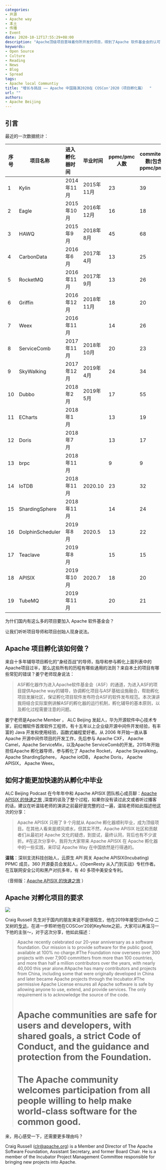 ```yaml
---
categories:
- 开源
- Apache way
- 本土
- 传播
- Event
date: 2020-10-12T17:55:29+08:00
description: "Apache顶级项目意味着你所开发的项目，得到了Apache 软件基金会的认可，有了一定的共同体意识和实力，那么在选择进入Apache，孵化的过程中要做些什么？怎么最快获得认可？成为顶级项目又能获得什么？"
keywords:
- Open Source
- Culture
- Reading
- News
- Blog
- Spread
tags:
- Apache local Communtiy 
title: "增长与挑战 —— Apache 中国路演2020在 COSCon'2020（项目孵化篇）  "
url: ""
authors:
- Apache Beijing
---
```


## 引言

最近的一次数据统计：

| 序号 | 项目名称         | 进入孵化器时间 | 毕业时间   | ppmc/pmc人数 | commiter人数(包含ppmc/pmc) |
| ---- | ---------------- | :------------- | :--------- | ------------ | -------------------------- |
| 1    | Kylin            | 2014年11月     | 2015年11月 | 23           | 39                         |
| 2    | Eagle            | 2015年10月     | 2016年12月 | 16           | 18                         |
| 3    | HAWQ             | 2015年9月      | 2018年8月  | 45           | 68                         |
| 4    | CarbonData       | 2016年6月      | 2017年4月  | 13           | 25                         |
| 5    | RocketMQ         | 2016年11月     | 2017年9月  | 13           | 26                         |
| 6    | Griffin          | 2016年12月     | 2018年11月 | 18           | 20                         |
| 7    | Weex             | 2016年11月     |            | 14           | 26                         |
| 8    | ServiceComb      | 2017年11月     | 2018年10月 | 20           | 23                         |
| 9    | SkyWalking       | 2017年12月     | 2019年4月  | 24           | 34                         |
| 10   | Dubbo            | 2018年2月      | 2019年5月  | 17           | 55                         |
| 11   | ECharts          | 2018年1月      |            | 13           | 19                         |
| 12   | Doris            | 2018年7月      |            | 13           | 17                         |
| 13   | brpc             | 2018年11月     |            | 9            | 9                          |
| 14   | IoTDB            | 2018年11月     | 2020.10    | 23           | 32                         |
| 15   | ShardingSphere   | 2018年11月     |            | 14           | 24                         |
| 16   | DolphinScheduler | 2019年8月      | 2020.5     | 13           | 22                         |
| 17   | Teaclave         | 2019年8月      |            | 15           | 15                         |
| 18   | APISIX           | 2019年10月     | 2020.7     | 18           | 20                         |
| 19   | TubeMQ           | 2019年11月     |            | 20           | 21                         |

为什们国内有这么多的项目要加入 Apache 软件基金会？

让我们听听项目导师和项目创始人现身说法。

## Apache 项目孵化该如何做？

来自十多年辅导项目孵化的“身经百战”的导师，指导和参与孵化上面列表中的Apache项目过半，那么这些所有的历程有哪些通用的法则？来自本土的项目有哪些常犯的错误？姜宁老师现身说法：

> ASF孵化器作为进入Apache软件基金会（ASF）的通道，为进入ASF的项目提供Apache way的辅导，协调孵化项目与ASF基础设施融合，帮助孵化项目发展社区，保证孵化项目软件发布符合ASF的软件发布规范。本次演讲我将结合实际案例讲解ASF的孵化器的运行机制，孵化辅导的基本原则，以及孵化过程需要注意的问题。

姜宁老师是Apache Member ， ALC Beijing 发起人，华为开源软件中心技术专家，前红帽软件首席软件工程师，有十五年以上企业级开源中间件开发经验，有丰富的 Java 开发和使用经验，函数式编程爱好者。从 2006 年开始一直从事 Apache 开源中间件项目的开发工作，先后参与 Apache CXF， Apache Camel，Apache ServiceMix，以及Apache ServiceComb的开发。2015年开始担任Apache 孵化器导师，参与孵化了 Apache Rocket， Apache Skywalking， Apache ShardingSphere， Apache iotDB， Apache Doris， Apache APISIX， Apache Weex。



## 如何才能更加快速的从孵化中毕业

ALC Beijing Podcast 在今年年中和 Apache APISIX 团队核心成员聊：[Apache APISIX 的快速之旅](https://alc-beijing.github.io/alc-site/post/podcast/episode-3-the-story-of-apisix-fulltext/) ,深度的谈及了整个过程，如果你没有读过此文或者听过播客的话，建议在听温铭老师的演讲之前最好是完整的过一遍，温铭老师如此描述他这次的分享：

> Apache APISIX 只用了 9 个月就从 Apache 孵化器顺利毕业，成为顶级项目。在其他人看来是顺风顺水，但其实不然，Apache APISIX 社区和贡献者们从最初对 Apache 文化的疑虑，到尝试，最终认同，背后也有不少波折。#在这次分享中，我将为大家带来 Apache APISIX 在 Apache 孵化器中的一些实践，来印证 Apache Way 在中国依然是行得通的。

**温铭**：深圳支流科技创始人，云原生 API 网关 Apache APISIX(Incubating) PPMC 成员，360 开源委员会发起人，《OpenResty 从入门到实战》专栏作者。在互联网安全公司和黑产对抗多年，有 40 多项中美安全专利。

（音频版：[Apache APISIX 的快速之旅](https://alc-beijing.github.io/alc-site/post/podcast/episode-3-the-sotry-of-apisix-audio/) ）

## Apache 对孵化项目的要求

![](https://static001.infoq.cn/resource/image/f1/19/f1d5fb264c6eb92d682bbf81fb2c7a19.jpg)

Craig Russell 先生对于国内的朋友来说不是很陌生，他在2019年接受过InfoQ 二叉树的[专访](https://www.infoq.cn/article/G0JkM80HoYwW6zag7VpB)，在进一步聆听他在COSCon‘20的KeyNote之前，大家可以再温习一下他的主张～，对于这次分享，他如此描述：

>  Apache recently celebrated our 20-year anniversary as a software foundation. Our mission is to provide software for the public good, available at 100% no charge.#The Foundation now oversees over 300 projects with over 7,900 committers from more than 100 countries, and more than half a million contributors over the years, with nearly 40,000 this year alone.#Apache has many contributors and projects from China, including some that were originally developed in China and later became Apache projects through the Incubator.#The permissive Apache License ensures all Apache software is safe by allowing anyone to use, extend, and provide services. The only requirement is to acknowledge the source of the code.
>
> # Apache communities are safe for users and developers, with shared goals, a strict Code of Conduct, and the guidance and protection from the Foundation. 
>
> # The Apache community welcomes participation from all people willing to help make world-class software for the common good.

来，用心感受一下，还需要更多理由吗？

Craig Russell (clr@apache.org) is a Member and Director of The Apache Software Foundation, Assistant Secretary, and former Board Chair. He is a member of the Incubator Project Management Committee responsible for bringing new projects into Apache.

